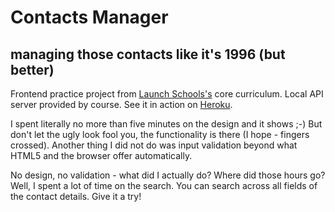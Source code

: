 # Contacts Manager
## managing those contacts like it's 1996 (but better)

Frontend practice project from [Launch Schools's](https://launchschool.com) core curriculum. Local API server provided by course. See it in action on [Heroku](https://contacts1996.herokuapp.com).

I spent literally no more than five minutes on the design and it shows ;-) But don't let the ugly look fool you, the functionality is there (I hope - fingers crossed). Another thing I did not do was input validation beyond what HTML5 and the browser offer automatically.

No design, no validation - what did I actually do? Where did those hours go? Well, I spent a lot of time on the search. You can search across all fields of the contact details. Give it a try!
